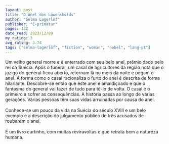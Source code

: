 ```yaml
---
layout: post
title: "O Anel dos Löwenskölds"
author: "Selma Lagerlöf"
publisher: "E-primatur"
pages: 132
date_read: 2023/12/09
my_rating: 3
avg_rating: 3.74
tags: ["selma-lagerlöf", "fiction", "woman", "nobel", "lang-pt"]
---
```


Um velho general morre e é enterrado com seu belo anel, prêmio dado pelo rei da Suécia. Após o funeral, um casal de agricultores da região nota que o jazigo do general ficou aberto, retornam lá no meio da noite e pegam o anel. A forma como o casal racionaliza o furto do anel é descrita de forma hilariante. Descobre-se então que este anel é amaldiçoado e que o fantasma do general vai fazer de tudo para tê-lo de volta. O casal é o primeiro a sofrer as consequências. A história passa ao longo de várias gerações. Várias pessoas têm suas vidas arruinadas por causa do anel. <br/><br/>Conhece-se um pouco da vida na Suécia do século XVIII e um belo exemplo é a descrição do julgamento público de três acusados de roubarem o anel. <br/><br/>É um livro curtinho, com muitas reviravoltas e que retrata bem a natureza humana.

